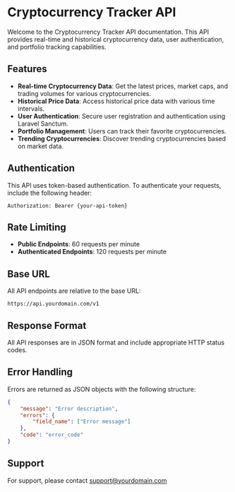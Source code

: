 # Cryptocurrency Tracker API

Welcome to the Cryptocurrency Tracker API documentation. This API provides real-time and historical cryptocurrency data, user authentication, and portfolio tracking capabilities.

## Features

- **Real-time Cryptocurrency Data**: Get the latest prices, market caps, and trading volumes for various cryptocurrencies.
- **Historical Price Data**: Access historical price data with various time intervals.
- **User Authentication**: Secure user registration and authentication using Laravel Sanctum.
- **Portfolio Management**: Users can track their favorite cryptocurrencies.
- **Trending Cryptocurrencies**: Discover trending cryptocurrencies based on market data.

## Authentication

This API uses token-based authentication. To authenticate your requests, include the following header:

```
Authorization: Bearer {your-api-token}
```

## Rate Limiting

- **Public Endpoints**: 60 requests per minute
- **Authenticated Endpoints**: 120 requests per minute

## Base URL

All API endpoints are relative to the base URL:

```
https://api.yourdomain.com/v1
```

## Response Format

All API responses are in JSON format and include appropriate HTTP status codes.

## Error Handling

Errors are returned as JSON objects with the following structure:

```json
{
    "message": "Error description",
    "errors": {
        "field_name": ["Error message"]
    },
    "code": "error_code"
}
```

## Support

For support, please contact [support@yourdomain.com](mailto:support@yourdomain.com)
